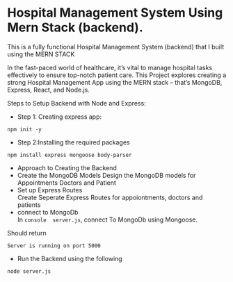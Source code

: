 <h1>Hospital Management System Using Mern Stack (backend).</h1>

This is a fully functional Hospital Management System (backend) that I built using the MERN STACK

In the fast-paced world of healthcare, it’s vital to manage hospital tasks effectively to ensure top-notch patient care. This Project explores creating a strong Hospital Management App using the MERN stack – that’s MongoDB, Express, React, and Node.js.

<t1>Steps to Setup Backend with Node and Express:</t1>
* Step 1: Creating express app:<br/>
```console
npm init -y
```

* Step 2:Installing the required packages<br/>
```console
npm install express mongoose body-parser
```
* Approach to Creating the Backend <br/>
* Create the MongoDB Models
Design the MongoDB models for Appointments Doctors and Patient
* Set up Express Routes<br/>
Create Seperate Express Routes for appoiontments, doctors and patients
* connect to MongoDb <br/>
In ```console 
server.js```, connect To MongoDb using Mongoose.

Should return 
```console
Server is running on port 5000
```
* Run the Backend using the following
```console
node server.js
```